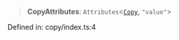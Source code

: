 > **CopyAttributes**: `Attributes`\<[`Copy`](/PUBLIC_PATH/classes/Copy.md), `"value"`\>

Defined in: copy/index.ts:4
